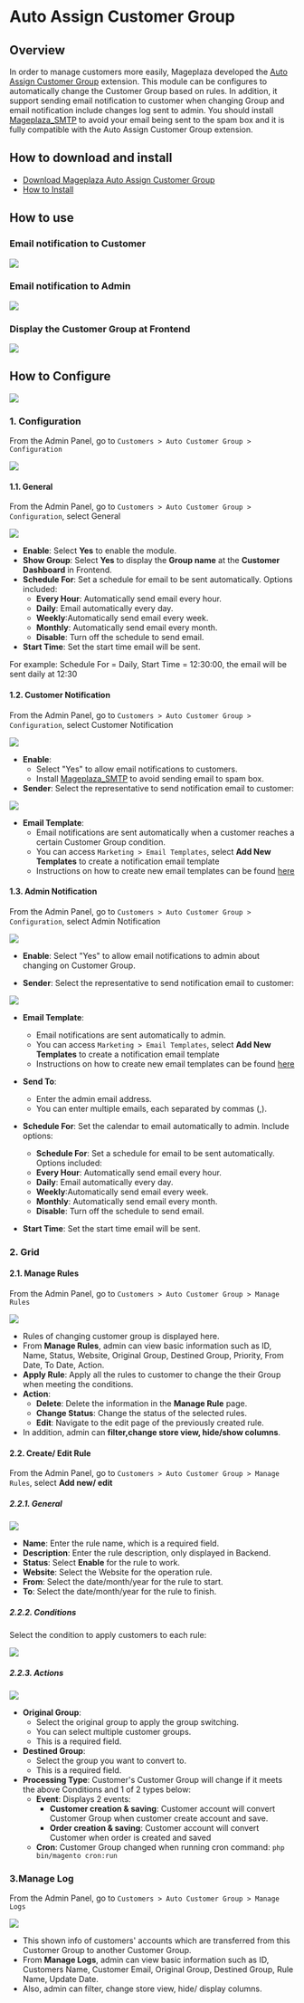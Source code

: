 # Auto Assign Customer Group

## Overview

In order to manage customers more easily, Mageplaza developed the [Auto Assign Customer Group](https://www.mageplaza.com/magento-2-auto-assign-customer-group/) extension. This module can be configures to automatically change the Customer Group based on rules. In addition, it support sending email notification to customer when changing Group and email notification include changes log sent to admin. You should install [Mageplaza_SMTP](https://www.mageplaza.com/magento-2-smtp/) to avoid your email being sent to the spam box and it is fully compatible with the Auto Assign Customer Group extension.

## How to download and install

- [Download Mageplaza Auto Assign Customer Group](https://www.mageplaza.com/magento-2-auto-assign-customer-group/)
- [How to Install](https://www.mageplaza.com/install-magento-2-extension/)

## How to use

### Email notification to Customer

![](https://i.imgur.com/pgDWXiD.png)

### Email notification to Admin

![](https://i.imgur.com/Ab5tp6t.png)

### Display the Customer Group at Frontend

![](https://i.imgur.com/MJeoNom.png)

## How to Configure

![](https://i.imgur.com/mugIK3i.png)

### 1. Configuration

From the Admin Panel, go to `Customers > Auto Customer Group > Configuration`

![](https://i.imgur.com/q9aM0Mh.png)

#### 1.1. General
From the Admin Panel, go to `Customers > Auto Customer Group > Configuration`, select General

![](https://i.imgur.com/cdq3dBj.png)

- **Enable**: Select **Yes** to enable the module.
- **Show Group**: Select **Yes** to display the **Group name** at the **Customer Dashboard** in Frontend.
- **Schedule For**: Set a schedule for email to be sent automatically. Options included:
  - **Every Hour**: Automatically send email every hour.
  - **Daily**: Email automatically every day.
  - **Weekly**:Automatically send email every week.
  - **Monthly**: Automatically send email every month.
  - **Disable**: Turn off the schedule to send email.
- **Start Time**: Set the start time email will be sent.

For example: Schedule For = Daily, Start Time = 12:30:00, the email will be sent daily at 12:30


#### 1.2. Customer Notification

From the Admin Panel, go to `Customers > Auto Customer Group > Configuration`, select Customer Notification

![](https://i.imgur.com/Ih73RG0.png)

- **Enable**:
  - Select "Yes" to allow email notifications to customers.
  - Install [Mageplaza_SMTP](https://www.mageplaza.com/magento-2-smtp/) to avoid sending email to spam box.
- **Sender**: Select the representative to send notification email to customer:

![](https://i.imgur.com/Wd9ht8U.png)

- **Email Template**:
  - Email notifications are sent automatically when a customer reaches a certain Customer Group condition.
  - You can access `Marketing > Email Templates`, select **Add New Templates** to create a notification email template
  - Instructions on how to create new email templates can be found [here](https://www.mageplaza.com/kb/how-to-customize-email-template-transactional-email-magento-2.html)


#### 1.3. Admin Notification

From the Admin Panel, go to `Customers > Auto Customer Group > Configuration`, select Admin Notification

![](https://i.imgur.com/SLFsA23.png)

- **Enable**: Select "Yes" to allow email notifications to admin about changing on Customer Group.
 
- **Sender**: Select the representative to send notification email to customer:

![](https://i.imgur.com/Wd9ht8U.png)

- **Email Template**:
  - Email notifications are sent automatically to admin.
  - You can access `Marketing > Email Templates`, select **Add New Templates** to create a notification email template
  - Instructions on how to create new email templates can be found [here](https://www.mageplaza.com/kb/how-to-customize-email-template-transactional-email-magento-2.html)
  
- **Send To**:
  - Enter the admin email address.
  - You can enter multiple emails, each separated by commas (,).
  
- **Schedule For**: Set the calendar to email automatically to admin. Include options:
  - **Schedule For**: Set a schedule for email to be sent automatically. Options included:
  - **Every Hour**: Automatically send email every hour.
  - **Daily**: Email automatically every day.
  - **Weekly**:Automatically send email every week.
  - **Monthly**: Automatically send email every month.
  - **Disable**: Turn off the schedule to send email.
- **Start Time**: Set the start time email will be sent.

### 2. Grid
#### 2.1. Manage Rules

From the Admin Panel, go to `Customers > Auto Customer Group > Manage Rules`

![](https://i.imgur.com/voxnMDX.png)

- Rules of changing customer group is displayed here.
- From **Manage Rules**, admin can view basic information such as ID, Name, Status, Website, Original Group, Destined Group, Priority, From Date, To Date, Action.
- **Apply Rule**: Apply all the rules to customer to change the their Group when meeting the conditions.
- **Action**:
  - **Delete**: Delete the information in the **Manage Rule** page.
  - **Change Status**: Change the status of the selected rules.
  - **Edit**: Navigate to the edit page of the previously created rule.
- In addition, admin can **filter,change store view, hide/show columns**.


#### 2.2. Create/ Edit Rule

From the Admin Panel, go to `Customers > Auto Customer Group > Manage Rules`, select **Add new/ edit**

##### 2.2.1. General

![](https://i.imgur.com/JVLHOIR.png)

- **Name**: Enter the rule name, which is a required field.
- **Description**: Enter the rule description, only displayed in Backend.
- **Status**: Select **Enable** for the rule to work.
- **Website**: Select the Website for the operation rule.
- **From**: Select the date/month/year for the rule to start.
- **To**: Select the date/month/year for the rule to finish.

##### 2.2.2. Conditions

Select the condition to apply customers to each rule:

![](https://i.imgur.com/wHooToV.png)

##### 2.2.3. Actions

![](https://i.imgur.com/kHfLBC5.png)

- **Original Group**:
  - Select the original group to apply the group switching.
  - You can select multiple customer groups.
  - This is a required field.
- **Destined Group**:
  - Select the group you want to convert to.
  - This is a required field.
- **Processing Type**: Customer's Customer Group will change if it meets the above Conditions and 1 of 2 types below:
  - **Event**: Displays 2 events:
    - **Customer creation & saving**: Customer account will convert Customer Group when customer create account and save.
    - **Order creation & saving**: Customer account will convert Customer when order is created and saved
  - **Cron**: Customer Group changed when running cron command: `php bin/magento cron:run`
  
### 3.Manage Log

From the Admin Panel, go to `Customers > Auto Customer Group > Manage Logs`

![](https://i.imgur.com/1jaerAe.png)

- This shown info of customers' accounts which are transferred from this Customer Group to another Customer Group.
- From **Manage Logs**, admin can view basic information such as ID, Customers Name, Customer Email, Original Group, Destined Group, Rule Name, Update Date.
- Also, admin can filter, change store view, hide/ display columns.


